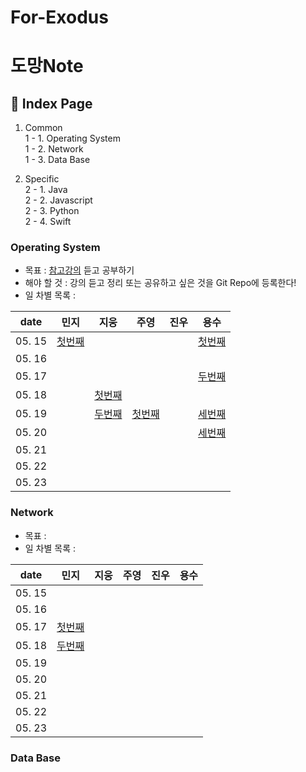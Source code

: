 # For-Exodus

# 도망Note

## 📓 Index Page
1. Common <br>
  1 - 1. Operating System <br> 
  1 - 2. Network <br>
  1 - 3. Data Base <br>
  
2. Specific <br>
  2 - 1. Java <br>
  2 - 2. Javascript <br>
  2 - 3. Python <br>
  2 - 4. Swift <br>
  
### Operating System
  - 목표 : [참고강의](https://www.inflearn.com/course/%EC%9A%B4%EC%98%81%EC%B2%B4%EC%A0%9C-%EA%B3%B5%EB%A3%A1%EC%B1%85-%EC%A0%84%EA%B3%B5%EA%B0%95%EC%9D%98#) 듣고 공부하기
  - 해야 할 것 : 강의 듣고 정리 또는 공유하고 싶은 것을 Git Repo에 등록한다!
  - 일 차별 목록 : 

| date   | 민지 | 지웅 | 주영 | 진우 | 용수 |
| ------ |  ----- | ---- | ---- | ---- | ---- |
| 05. 15 |  [첫번째](https://github.com/wolframhwang/For-Exodus/blob/main/OS/1_%EB%B0%95%EB%AF%BC%EC%A7%80.md) |  |  | | [첫번째](https://github.com/wolframhwang/For-Exodus/blob/main/OS/1%EC%9D%BC%EC%B0%A8_%EA%B9%80%EC%9A%A9%EC%88%98.md) |
| 05. 16 |   |  |  | | |
| 05. 17 |   |  |  | | [두번째](https://github.com/wolframhwang/For-Exodus/blob/main/OS/2일차_김용수.md)|
| 05. 18 |   | [첫번째](https://github.com/wolframhwang/For-Exodus/blob/main/OS/Wolfram_Process.md) |  | | |
| 05. 19 |   | [두번째](https://github.com/wolframhwang/For-Exodus/blob/main/OS/Wolfram_fork.md) | [첫번째](https://github.com/wolframhwang/For-Exodus/blob/main/OS/os_개념_정리_김주영.md) | | [세번째](https://github.com/wolframhwang/For-Exodus/blob/main/OS/3%EC%9D%BC%EC%B0%A8_%EA%B9%80%EC%9A%A9%EC%88%98.md)|
| 05. 20 |   |  |  | | [세번째](https://github.com/wolframhwang/For-Exodus/blob/main/OS/4%EC%9D%BC%EC%B0%A8_%EA%B9%80%EC%9A%A9%EC%88%98.md)|
| 05. 21 |   |  |  | | |
| 05. 22 |   |  |  | | |
| 05. 23 |   |  |  | | |


### Network
  - 목표 : 
  - 일 차별 목록 : 

| date   |   민지  |  지웅 |  주영 |  진우 |  용수 |
| ------ |  ----- | ---- | ---- | ---- | ---- |
| 05. 15 |        |      |      |      |      |
| 05. 16 |        |      |      |      |      |
| 05. 17 | [첫번째](https://github.com/wolframhwang/For-Exodus/blob/main/Network/N1_%EB%B0%95%EB%AF%BC%EC%A7%80.md)       |      |      |      |      |
| 05. 18 | [두번째](https://github.com/wolframhwang/For-Exodus/blob/main/Network/N2_%EB%B0%95%EB%AF%BC%EC%A7%80.md)       |      |      |      |      |
| 05. 19 |        |      |      |      |      |
| 05. 20 |        |      |      |      |      |
| 05. 21 |        |      |      |      |      |
| 05. 22 |        |      |      |      |      |
| 05. 23 |        |      |      |      |      |



### Data Base
<br>

